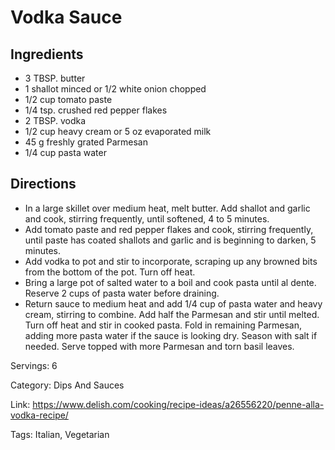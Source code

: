 # Vodka Sauce

## Ingredients
- 3 TBSP. butter
- 1 shallot minced or 1/2 white onion chopped
- 1/2 cup tomato paste
- 1/4 tsp. crushed red pepper flakes
- 2 TBSP. vodka
- 1/2 cup heavy cream or 5 oz evaporated milk
- 45 g freshly grated Parmesan
- 1/4 cup pasta water

## Directions
- In a large skillet over medium heat, melt butter. Add shallot and garlic and cook, stirring frequently, until softened, 4 to 5 minutes.
- Add tomato paste and red pepper flakes and cook, stirring frequently, until paste has coated shallots and garlic and is beginning to darken, 5 minutes.
- Add vodka to pot and stir to incorporate, scraping up any browned bits from the bottom of the pot. Turn off heat.
- Bring a large pot of salted water to a boil and cook pasta until al dente. Reserve 2 cups of pasta water before draining.
- Return sauce to medium heat and add 1/4 cup of pasta water and heavy cream, stirring to combine. Add half the Parmesan and stir until melted. Turn off heat and stir in cooked pasta. Fold in remaining Parmesan, adding more pasta water if the sauce is looking dry. Season with salt if needed. Serve topped with more Parmesan and torn basil leaves.

Servings: 6

Category: Dips And Sauces

Link: https://www.delish.com/cooking/recipe-ideas/a26556220/penne-alla-vodka-recipe/

Tags: Italian, Vegetarian
